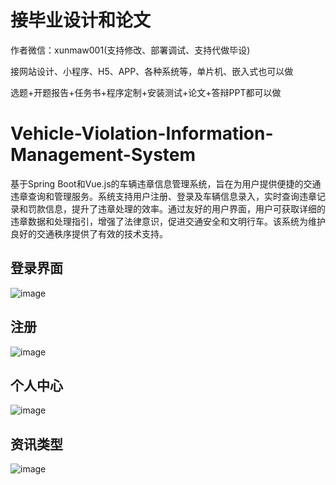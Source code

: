 # 接毕业设计和论文
作者微信：xunmaw001(支持修改、部署调试、支持代做毕设)

接网站设计、小程序、H5、APP、各种系统等，单片机、嵌入式也可以做

选题+开题报告+任务书+程序定制+安装测试+论文+答辩PPT都可以做
# Vehicle-Violation-Information-Management-System
基于Spring Boot和Vue.js的车辆违章信息管理系统，旨在为用户提供便捷的交通违章查询和管理服务。系统支持用户注册、登录及车辆信息录入，实时查询违章记录和罚款信息，提升了违章处理的效率。通过友好的用户界面，用户可获取详细的违章数据和处理指引，增强了法律意识，促进交通安全和文明行车。该系统为维护良好的交通秩序提供了有效的技术支持。
## 登录界面
![image](https://github.com/user-attachments/assets/cc80f501-6cf2-4d94-a215-fd925a185dd0)
## 注册
![image](https://github.com/user-attachments/assets/8a0041cc-7f47-4a24-a74e-8ced2b8ffe32)
## 个人中心
![image](https://github.com/user-attachments/assets/be4518aa-5b89-4df4-a5da-dde320460098)
## 资讯类型
![image](https://github.com/user-attachments/assets/664839ba-45c0-4f33-9e36-2bed4f617646)
